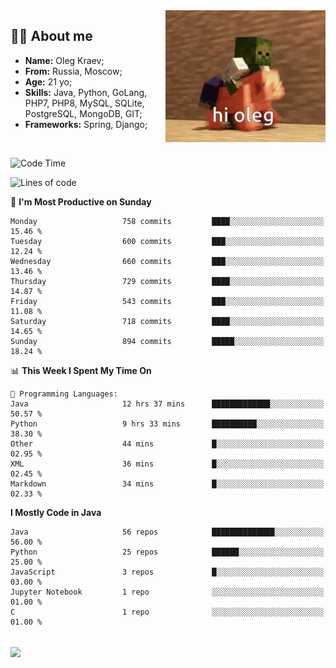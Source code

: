 <img align="right" height="211" width="256" src="res/hi-oleg.gif">
<div>
	<h2>👨‍💻 About me</h2>
	<ul align="left">
	    <li><strong>Name:</strong> Oleg Kraev;</li>
	    <li><strong>From:</strong> Russia, Moscow;</li>
	    <li><strong>Age:</strong> 21 yo;</li>
	    <li><strong>Skills:</strong> Java, Python, GoLang, PHP7, PHP8, MySQL, SQLite, PostgreSQL, MongoDB, GIT;</li>
	    <li><strong>Frameworks:</strong> Spring, Django;</li>
	</ul>
</div>
<br>

<!--START_SECTION:waka-->
![Code Time](http://img.shields.io/badge/Code%20Time-1%2C136%20hrs%2052%20mins-blue)

![Lines of code](https://img.shields.io/badge/From%20Hello%20World%20I%27ve%20Written-1.8%20million%20lines%20of%20code-blue)

📅 **I'm Most Productive on Sunday** 

```text
Monday                   758 commits         ████░░░░░░░░░░░░░░░░░░░░░   15.46 % 
Tuesday                  600 commits         ███░░░░░░░░░░░░░░░░░░░░░░   12.24 % 
Wednesday                660 commits         ███░░░░░░░░░░░░░░░░░░░░░░   13.46 % 
Thursday                 729 commits         ████░░░░░░░░░░░░░░░░░░░░░   14.87 % 
Friday                   543 commits         ███░░░░░░░░░░░░░░░░░░░░░░   11.08 % 
Saturday                 718 commits         ████░░░░░░░░░░░░░░░░░░░░░   14.65 % 
Sunday                   894 commits         █████░░░░░░░░░░░░░░░░░░░░   18.24 % 
```


📊 **This Week I Spent My Time On** 

```text
💬 Programming Languages: 
Java                     12 hrs 37 mins      █████████████░░░░░░░░░░░░   50.57 % 
Python                   9 hrs 33 mins       ██████████░░░░░░░░░░░░░░░   38.30 % 
Other                    44 mins             █░░░░░░░░░░░░░░░░░░░░░░░░   02.95 % 
XML                      36 mins             █░░░░░░░░░░░░░░░░░░░░░░░░   02.45 % 
Markdown                 34 mins             █░░░░░░░░░░░░░░░░░░░░░░░░   02.33 % 
```

**I Mostly Code in Java** 

```text
Java                     56 repos            ██████████████░░░░░░░░░░░   56.00 % 
Python                   25 repos            ██████░░░░░░░░░░░░░░░░░░░   25.00 % 
JavaScript               3 repos             █░░░░░░░░░░░░░░░░░░░░░░░░   03.00 % 
Jupyter Notebook         1 repo              ░░░░░░░░░░░░░░░░░░░░░░░░░   01.00 % 
C                        1 repo              ░░░░░░░░░░░░░░░░░░░░░░░░░   01.00 % 
```




<!--END_SECTION:waka-->

<br>
<img align="center" src="https://wakatime.com/share/@hteppl/18a68a4e-e1fb-41eb-b9f2-e999d76b9bac.svg">
